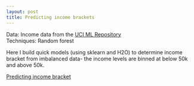```yaml
---
layout: post
title: Predicting income brackets
---
```


Data: Income data from the [UCI ML Repository](http://archive.ics.uci.edu/ml/machine-learning-databases/census-income-mld/)  
Techniques: Random forest

Here I build quick models (using sklearn and H2O) to determine income bracket from imbalanced data- the income levels are binned at below 50k and above 50k.

[Predicting income bracket](https://github.com/JoomiK/IncomeBrackets/blob/master/IncomeBrackets.ipynb)  
